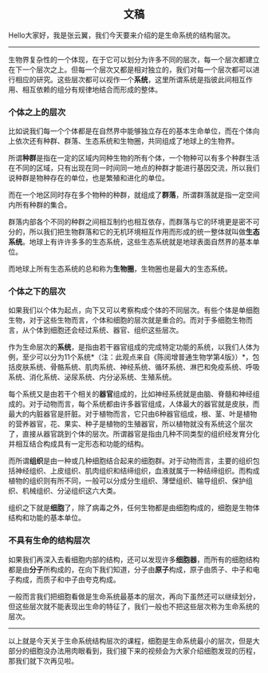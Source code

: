 <h2 align = "center">文稿</h2>

Hello大家好，我是张云翼，我们今天要来介绍的是生命系统的结构层次。

----

生物界复杂性的一个体现，在于它可以划分为许多不同的层次，每一个层次都建立在下一个层次之上。但每一个层次又都是相对独立的，我们对每一个层次都可以进行相应的研究。这些层次都可以视作一个**系统**，这里所谓系统是指彼此间相互作用、相互依赖的组分有规律地结合而形成的整体。

### 个体之上的层次

比如说我们每一个个体都是在自然界中能够独立存在的基本生命单位，而在个体向上依次还有种群、群落、生态系统和生物圈，共同组成了地球上的生物界。

所谓**种群**是指在一定的区域内同种生物的所有个体，一个物种可以有多个种群生活在不同的区域，只有出现在同一时间同一地点的种群才能进行基因交流，所以我们说种群是物种存在的单位，也是繁殖和进化的单位。

而在一个地区同时存在多个物种的种群，就组成了**群落**，所谓群落就是指一定空间内所有种群的集合。

群落内部各个不同的种群之间相互制约也相互依存，而群落与它的环境更是密不可分的，所以我们把生物群落和它的无机环境相互作用而形成的统一整体就叫做**生态系统**。地球上有许许多多的生态系统，这些生态系统就是地球表面自然界的基本单位。

而地球上所有生态系统的总和称为**生物圈**，生物圈也是最大的生态系统。

### 个体之下的层次

如果我们以个体为起点，向下又可以考察构成个体的不同层次。有些个体是单细胞生物，对于这些生物而言，个体和细胞的层次就是重合的。而对于多细胞生物而言，从个体到细胞还会经过系统、器官、组织这些层次。

作为生命层次的**系统**，是指由若干器官组成的完成特定功能的系统，以我们人体为例，至少可以分为11个系统*（注：此观点来自《陈阅增普通生物学第4版》）*，包括皮肤系统、骨骼系统、肌肉系统、神经系统、循环系统、淋巴和免疫系统、呼吸系统、消化系统、泌尿系统、内分泌系统、生殖系统。

每个系统又是由若干个相关的**器官**组成的，比如神经系统就是由脑、脊髓和神经组成的。对于动物而言，每个系统都由许多器官组成，人体最大的器官就是皮肤，而最大的内脏器官是肝脏。对于植物而言，它只由6种器官组成，根、茎、叶是植物的营养器官，花、果实、种子是植物的生殖器官，所以植物就没有系统这个层次了，直接从器官跳到个体的层次。所谓器官是指由几种不同类型的组织经发育分化并相互结合构成具有一定形态和功能的结构。

而所谓**组织**是由一种或几种细胞结合起来的细胞群。对于动物而言，主要的组织包括神经组织、上皮组织、肌肉组织和结缔组织，血液就属于一种结缔组织。而构成植物的组织则有所不同，一般可以分成分生组织、薄壁组织、输导组织、保护组织、机械组织、分泌组织这六大类。

组织之下就是**细胞**了，除了病毒之外，任何生物都是由细胞构成的，细胞是生物体结构和功能的基本单位。

### 不具有生命的结构层次

如果我们再深入去看细胞内部的结构，还可以发现许多**细胞器**，而所有的细胞结构都是由**分子**所构成的，在向下我们知道，分子由**原子**构成，原子由质子、中子和电子构成，而质子和中子由夸克构成。

一般而言我们把细胞看做是生命系统最基本的层次，再向下虽然还可以继续划分，但这些层次就不能表现出生命的特征了，我们一般也不把这些层次称为生命系统的层次。

----

以上就是今天关于生命系统结构层次的课程，细胞是生命系统最小的层次，但是大部分的细胞没办法用肉眼看到，我们接下来的视频会为大家介绍细胞发现的历程，那我们就下次再见啦。